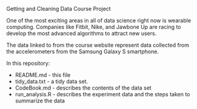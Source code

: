 Getting and Cleaning Data Course Project

One of the most exciting areas in all of data science right now is wearable computing. Companies like 
Fitbit, Nike, and Jawbone Up are racing to develop the most advanced algorithms to attract new users. 

The data linked to from the course website represent data collected from the accelerometers from the 
Samsung Galaxy S smartphone. 

In this repository:

- README.md - this file
- tidy_data.txt - a tidy data set.
- CodeBook.md - describes the contents of the data set
- run_analysis.R - describes the experiment data and the steps taken to summarize the data